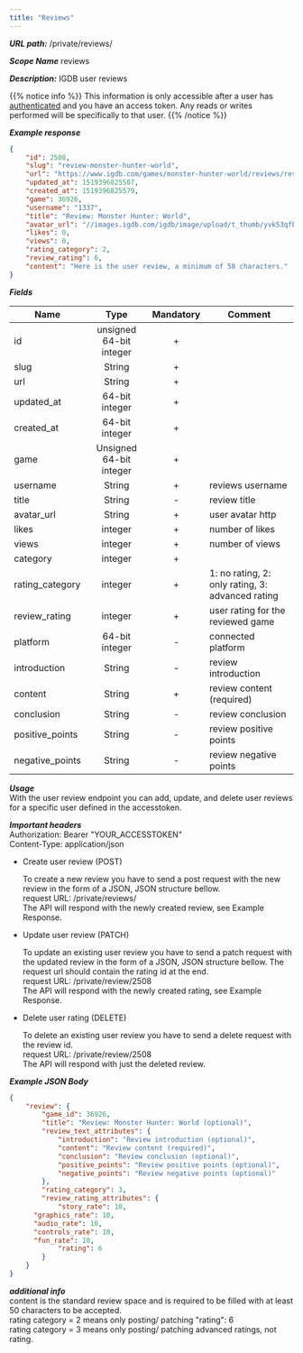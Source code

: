 ```yaml
---
title: "Reviews"
---
```


***URL path:*** /private/reviews/

***Scope Name*** reviews

***Description:*** IGDB user reviews

{{% notice info %}}
This information is only accessible after a user has [authenticated](../authentication) and you have an access token. Any reads or writes performed will be specifically to that user.
{{% /notice %}}

***Example response***
```json
{
    "id": 2508,
    "slug": "review-monster-hunter-world",
    "url": "https://www.igdb.com/games/monster-hunter-world/reviews/review-monster-hunter-world",
    "updated_at": 1519396825587,
    "created_at": 1519396825579,
    "game": 36926,
    "username": "1337",
    "title": "Review: Monster Hunter: World",
    "avatar_url": "//images.igdb.com/igdb/image/upload/t_thumb/yvk53qfbt3vwjz2iwevw.png",
    "likes": 0,
    "views": 0,
    "rating_category": 2,
    "review_rating": 6,
    "content": "Here is the user review, a minimum of 50 characters."
}
```

***Fields***

| Name         | Type                    | Mandatory | Comment |
| ------------ |:-----------------------:|:---------:| ------- |
| id           | unsigned 64-bit integer |     +     ||
| slug         | String                  |     +     ||
| url          | String                  |     +     ||
| updated_at   | 64-bit integer          |     +     ||
| created_at   | 64-bit integer          |     +     ||
| game         | Unsigned 64-bit integer |     +     ||
| username     | String                  |     +     | reviews username |
| title        | String                  |     -     | review title|
| avatar_url   | String                  |     +     | user avatar http |
| likes        | integer                 |     +     | number of likes |
| views        | integer                 |     +     | number of views |
| category     | integer                 |     +     ||
| rating_category | integer              |     +     | 1: no rating, 2: only rating, 3: advanced rating|
| review_rating | integer                |     +     | user rating for the reviewed game |
| platform      | 64-bit integer         |     -     | connected platform |
| introduction  | String                 |     -     | review introduction |
| content       | String                 |     +     | review content (required)|
| conclusion    | String                 |     -     | review conclusion |
| positive_points | String               |     -     | review positive points |
| negative_points | String               |     -     | review negative points |


***Usage***   
With the user review endpoint you can add, update, and delete user reviews for a specific user defined in the accesstoken. 

***Important headers***   
Authorization: Bearer "YOUR_ACCESSTOKEN"  
Content-Type: application/json

* Create user review (POST)

	To create a new review you have to send a post request with the new review in the form of a JSON, JSON structure bellow.  
	request URL: /private/reviews/   
	The API will respond with the newly created review, see Example Response.  

* Update user review (PATCH)

	To update an existing user review you have to send a patch request with the updated review in the form of a JSON, JSON structure bellow. The request url should contain the rating id at the end.   
	request URL: /private/review/2508   
	The API will respond with the newly created rating, see Example Response.  

* Delete user rating (DELETE)

	To delete an existing user review you have to send a delete request with the review id.  
	request URL: /private/review/2508  
	The API will respond with just the deleted review.  

***Example JSON Body***
```json
{
	"review": { 
		"game_id": 36926,
		"title": "Review: Monster Hunter: World (optional)",
		"review_text_attributes": {
			"introduction": "Review introduction (optional)",
			"content": "Review content (required)",
			"conclusion": "Review conclusion (optional)",
			"positive_points": "Review positive points (optional)",
			"negative_points": "Review negative points (optional)"
		},
		"rating_category": 3,
		"review_rating_attributes": {
			"story_rate": 10, 
      "graphics_rate": 10, 
      "audio_rate": 10, 
      "controls_rate": 10, 
      "fun_rate": 10,
			"rating": 6
		}
	}
}
```
***additional info***  
content is the standard review space and is required to be filled with at least 50 characters to be accepted.  
rating category = 2 means only posting/ patching "rating": 6  
rating category = 3 means only posting/ patching advanced ratings, not rating.  
